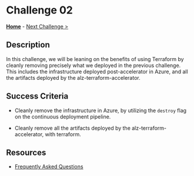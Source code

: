 # Challenge 02

**[Home](./introduction.md)** - [Next Challenge >](./challenge-03.md)

## Description

In this challenge, we will be leaning on the benefits of using Terraform by cleanly removing precisely what we deployed in the previous challenge. This includes the infrastructure deployed post-accelerator in Azure, and all the artifacts deployed by the alz-terraform-accelerator.

## Success Criteria

- Cleanly remove the infrastructure in Azure, by utilizing the `destroy` flag on the continuous deployment pipeline.

- Cleanly remove all the artifacts deployed by the alz-terraform-accelerator, with terraform.

## Resources

- [Frequently Asked Questions](https://github.com/Azure/alz-terraform-accelerator/wiki/Frequently-Asked-Questions)

